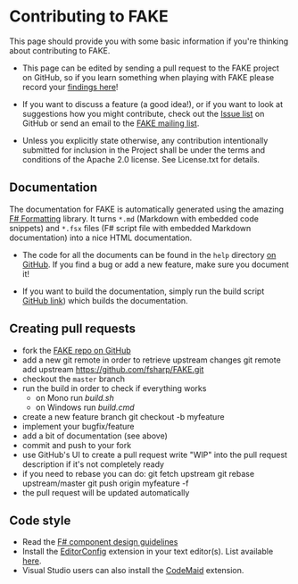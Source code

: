# Contributing to FAKE

This page should provide you with some basic information if you're thinking about contributing to FAKE.

 * This page can be edited by sending a pull request to the FAKE project on GitHub, so if you learn something when playing with FAKE please record your [findings here](https://github.com/fsharp/FAKE/blob/master/help/contributing.md)!

 * If you want to discuss a feature (a good idea!), or if you want to look at suggestions how you might contribute, check out the [Issue list](https://github.com/fsharp/FAKE/issues) on GitHub or send an email to the [FAKE mailing list](http://groups.google.com/group/fsharpMake).
   
 * Unless you explicitly state otherwise, any contribution intentionally 
submitted for inclusion in the Project shall be under the terms and 
conditions of the Apache 2.0 license. See License.txt for details.

## Documentation

The documentation for FAKE is automatically generated using the amazing [F# Formatting](https://github.com/tpetricek/FSharp.Formatting) library.
It turns `*.md` (Markdown with embedded code snippets) and `*.fsx` files (F# script file with embedded Markdown documentation) into a nice HTML documentation.

 * The code for all the documents can be found in the `help` directory [on GitHub](https://github.com/fsharp/FAKE/tree/master/help). If you find a bug or add a new feature, make sure you document it!

 * If you want to build the documentation, simply run the build script [GitHub link](https://github.com/fsharp/FAKE/blob/master/build.fsx)) which builds the documentation.
 
## Creating pull requests

* fork the [FAKE repo on GitHub](https://github.com/fsharp/FAKE)
* add a new git remote in order to retrieve upstream changes
    git remote add upstream https://github.com/fsharp/FAKE.git   
* checkout the `master` branch
* run the build in order to check if everything works
  * on Mono run *build.sh*
  * on Windows run *build.cmd*
* create a new feature branch
    git checkout -b myfeature
* implement your bugfix/feature
* add a bit of documentation (see above)
* commit and push to your fork
* use GitHub's UI to create a pull request
    write "WIP" into the pull request description if it's not completely ready
* if you need to rebase you can do:
    git fetch upstream
    git rebase upstream/master
    git push origin myfeature -f
* the pull request will be updated automatically

## Code style

* Read the [F# component design guidelines](http://fsharp.org/specs/component-design-guidelines/)
* Install the [EditorConfig](http://editorconfig.org/) extension in your text editor(s). List available [here](http://editorconfig.org/#download).
* Visual Studio users can also install the [CodeMaid](http://www.codemaid.net/) extension.
